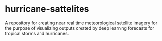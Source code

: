 # hurricane-sattelites
A repository for creating near real time meteorological satellite imagery for the purpose of visualizing outputs created by deep learning forecasts for tropical storms and hurricanes.
